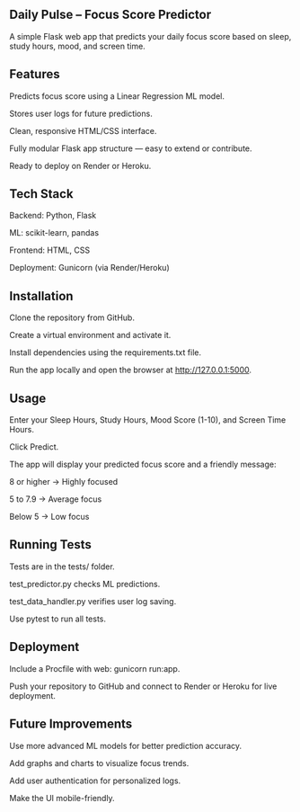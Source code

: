 ## Daily Pulse – Focus Score Predictor

A simple Flask web app that predicts your daily focus score based on sleep, study hours, mood, and screen time.

## Features

Predicts focus score using a Linear Regression ML model.

Stores user logs for future predictions.

Clean, responsive HTML/CSS interface.

Fully modular Flask app structure — easy to extend or contribute.

Ready to deploy on Render or Heroku.

## Tech Stack

Backend: Python, Flask

ML: scikit-learn, pandas

Frontend: HTML, CSS

Deployment: Gunicorn (via Render/Heroku)

## Installation

Clone the repository from GitHub.

Create a virtual environment and activate it.

Install dependencies using the requirements.txt file.

Run the app locally and open the browser at http://127.0.0.1:5000.

## Usage

Enter your Sleep Hours, Study Hours, Mood Score (1-10), and Screen Time Hours.

Click Predict.

The app will display your predicted focus score and a friendly message:

8 or higher → Highly focused

5 to 7.9 → Average focus

Below 5 → Low focus

## Running Tests

Tests are in the tests/ folder.

test_predictor.py checks ML predictions.

test_data_handler.py verifies user log saving.

Use pytest to run all tests.

## Deployment

Include a Procfile with web: gunicorn run:app.

Push your repository to GitHub and connect to Render or Heroku for live deployment.

## Future Improvements

Use more advanced ML models for better prediction accuracy.

Add graphs and charts to visualize focus trends.

Add user authentication for personalized logs.

Make the UI mobile-friendly.



